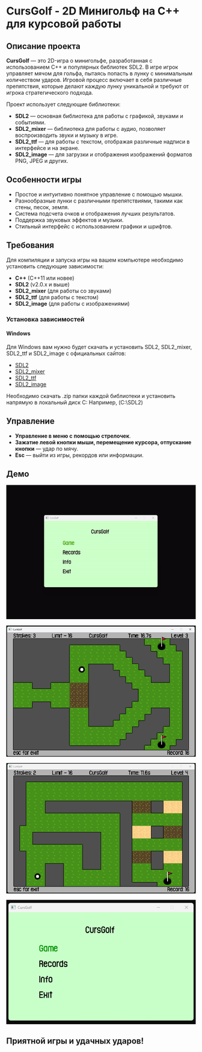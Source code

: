 # CursGolf - 2D Минигольф на C++ для курсовой работы

## Описание проекта

**CursGolf** — это 2D-игра о минигольфе, разработанная с использованием C++ и популярных библиотек SDL2. В игре игрок управляет мячом для гольфа, пытаясь попасть в лунку с минимальным количеством ударов. Игровой процесс включает в себя различные препятствия, которые делают каждую лунку уникальной и требуют от игрока стратегического подхода.

Проект использует следующие библиотеки:

- **SDL2** — основная библиотека для работы с графикой, звуками и событиями.
- **SDL2_mixer** — библиотека для работы с аудио, позволяет воспроизводить звуки и музыку в игре.
- **SDL2_ttf** — для работы с текстом, отображая различные надписи в интерфейсе и на экране.
- **SDL2_image** — для загрузки и отображения изображений форматов PNG, JPEG и других.

## Особенности игры

- Простое и интуитивно понятное управление с помощью мышки.
- Разнообразные лунки с различными препятствиями, такими как стены, песок, земля.
- Система подсчета очков и отображения лучших результатов.
- Поддержка звуковых эффектов и музыки.
- Стильный интерфейс с использованием графики и шрифтов.

## Требования

Для компиляции и запуска игры на вашем компьютере необходимо установить следующие зависимости:

- **C++** (C++11 или новее)
- **SDL2** (v2.0.x и выше)
- **SDL2_mixer** (для работы со звуками)
- **SDL2_ttf** (для работы с текстом)
- **SDL2_image** (для работы с изображениями)

### Установка зависимостей

#### Windows

Для Windows вам нужно будет скачать и установить SDL2, SDL2_mixer, SDL2_ttf и SDL2_image с официальных сайтов:

- [SDL2](https://github.com/libsdl-org/SDL/releases/tag/release-2.30.11)
- [SDL2_mixer](https://github.com/libsdl-org/SDL_mixer/releases)
- [SDL2_ttf](https://github.com/libsdl-org/SDL_ttf/releases)
- [SDL2_image](https://github.com/libsdl-org/SDL_image/releases)

Необходимо скачать .zip папки каждой библиотеки и установить напрямую в локальный диск C: Например, (C:\SDL2)

## Управление
- **Управление в меню с помощью стрелочек**.
- **Зажатие левой кнопки мыши, перемещение курсора, отпускание кнопки** — удар по мячу.
- **Esc** — выйти из игры, рекордов или информации.

## Демо
![](https://github.com/Korjikoman/CursGolfVS/blob/master/images_videos_for_readme/ezgif-4-4d5803f4ec.gif)

![](https://github.com/Korjikoman/CursGolfVS/blob/master/images_videos_for_readme/1.png)

![](https://github.com/Korjikoman/CursGolfVS/blob/master/images_videos_for_readme/2.png)

![](https://github.com/Korjikoman/CursGolfVS/blob/master/images_videos_for_readme/3.png)

## Приятной игры и удачных ударов!
